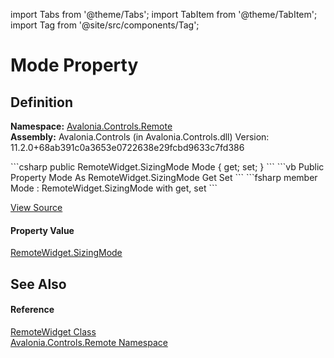 import Tabs from '@theme/Tabs'; 
import TabItem from '@theme/TabItem'; 
import Tag from '@site/src/components/Tag'; 

# Mode Property




## Definition
**Namespace:** <a href="N_Avalonia_Controls_Remote">Avalonia.Controls.Remote</a>  
**Assembly:** Avalonia.Controls (in Avalonia.Controls.dll) Version: 11.2.0+68ab391c0a3653e0722638e29fcbd9633c7fd386

<Tabs groupId="api-code-preview">
<TabItem value="csharp" label="C#">
```csharp
public RemoteWidget.SizingMode Mode { get; set; }
```
</TabItem>
<TabItem value="vb" label="VB">
```vb
Public Property Mode As RemoteWidget.SizingMode
	Get
	Set
```
</TabItem>
<TabItem value="fsharp" label="F#">
```fsharp
member Mode : RemoteWidget.SizingMode with get, set
```
</TabItem>
</Tabs>



<a href="https://github.com/AvaloniaUI/Avalonia/tree/master/srcAvalonia.Controls/Remote/RemoteWidget.cs#L40" title="View the source code">View Source</a>



#### Property Value
<a href="T_Avalonia_Controls_Remote_RemoteWidget_SizingMode">RemoteWidget.SizingMode</a>

## See Also


#### Reference
<a href="T_Avalonia_Controls_Remote_RemoteWidget">RemoteWidget Class</a>  
<a href="N_Avalonia_Controls_Remote">Avalonia.Controls.Remote Namespace</a>  
